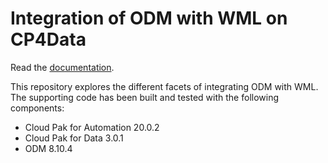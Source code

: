 
# Integration of ODM with WML on CP4Data

Read the [documentation](https://ibm-cloud-architecture.github.io/odm-cp4d-integration).

This repository explores the different facets of integrating ODM with WML.
The supporting code has been built and tested with the following components:
- Cloud Pak for Automation 20.0.2
- Cloud Pak for Data 3.0.1
- ODM 8.10.4
